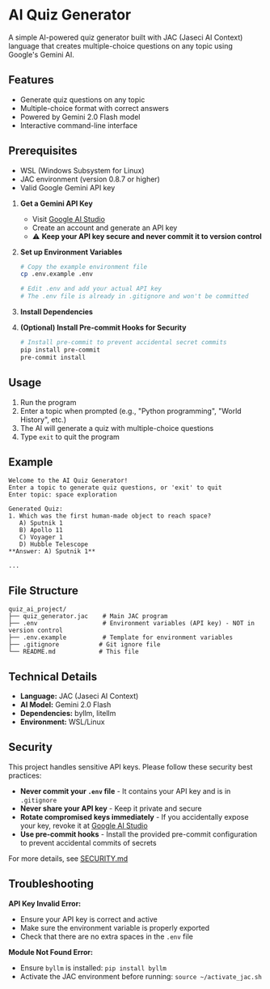 #  AI Quiz Generator

A simple AI-powered quiz generator built with JAC (Jaseci AI Context) language that creates multiple-choice questions on any topic using Google's Gemini AI.

## Features

- Generate quiz questions on any topic
- Multiple-choice format with correct answers
- Powered by Gemini 2.0 Flash model
- Interactive command-line interface


## Prerequisites

- WSL (Windows Subsystem for Linux)
- JAC environment (version 0.8.7 or higher)
- Valid Google Gemini API key



1. **Get a Gemini API Key**
   - Visit [Google AI Studio](https://aistudio.google.com/)
   - Create an account and generate an API key
   - ⚠️ **Keep your API key secure and never commit it to version control**

2. **Set up Environment Variables**
   ```bash
   # Copy the example environment file
   cp .env.example .env
   
   # Edit .env and add your actual API key
   # The .env file is already in .gitignore and won't be committed
   ```
   
3. **Install Dependencies**
   
4. **(Optional) Install Pre-commit Hooks for Security**
   ```bash
   # Install pre-commit to prevent accidental secret commits
   pip install pre-commit
   pre-commit install
   ```
   


## Usage

1. Run the program 
2. Enter a topic when prompted (e.g., "Python programming", "World History", etc.)
3. The AI will generate a quiz with multiple-choice questions
4. Type `exit` to quit the program

## Example

```
Welcome to the AI Quiz Generator!
Enter a topic to generate quiz questions, or 'exit' to quit
Enter topic: space exploration

Generated Quiz:
1. Which was the first human-made object to reach space?
   A) Sputnik 1
   B) Apollo 11
   C) Voyager 1
   D) Hubble Telescope
**Answer: A) Sputnik 1**

...
```

## File Structure

```
quiz_ai_project/
├── quiz_generator.jac    # Main JAC program
├── .env                  # Environment variables (API key) - NOT in version control
├── .env.example          # Template for environment variables
├── .gitignore           # Git ignore file
└── README.md            # This file
```
## Technical Details

- **Language:** JAC (Jaseci AI Context)
- **AI Model:** Gemini 2.0 Flash
- **Dependencies:** byllm, litellm
- **Environment:** WSL/Linux

## Security

This project handles sensitive API keys. Please follow these security best practices:

- **Never commit your `.env` file** - It contains your API key and is in `.gitignore`
- **Never share your API key** - Keep it private and secure
- **Rotate compromised keys immediately** - If you accidentally expose your key, revoke it at [Google AI Studio](https://aistudio.google.com/app/apikey)
- **Use pre-commit hooks** - Install the provided pre-commit configuration to prevent accidental commits of secrets

For more details, see [SECURITY.md](SECURITY.md)

## Troubleshooting

**API Key Invalid Error:**
- Ensure your API key is correct and active
- Make sure the environment variable is properly exported
- Check that there are no extra spaces in the `.env` file

**Module Not Found Error:**
- Ensure `byllm` is installed: `pip install byllm`
- Activate the JAC environment before running: `source ~/activate_jac.sh`


